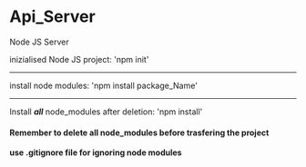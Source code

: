# Api_Server
Node JS Server 

inizialised Node JS project:
 'npm init'
***
install node modules:
 'npm install package_Name'
***
Install ***all***
node_modules after deletion: 'npm install'

#### Remember to delete all node_modules before trasfering the project
**use .gitignore file for ignoring node modules**